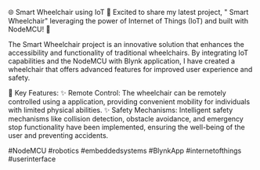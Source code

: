 🌐 Smart Wheelchair using IoT 📡
Excited to share my latest project, " Smart Wheelchair" leveraging the power of Internet of Things (IoT) and built with NodeMCU! 🚀

The Smart Wheelchair project is an innovative solution that enhances the accessibility and functionality of traditional wheelchairs. By integrating IoT capabilities and the NodeMCU with Blynk application, I have created a wheelchair that offers advanced features for improved user experience and safety.

🔹 Key Features:
✨ Remote Control: The wheelchair can be remotely controlled using a application, providing convenient mobility for individuals with limited physical abilities.
✨ Safety Mechanisms: Intelligent safety mechanisms like collision detection, obstacle avoidance, and emergency stop functionality have been implemented, ensuring the well-being of the user and preventing accidents.

#NodeMCU #robotics #embeddedsystems #BlynkApp #internetofthings #userinterface
